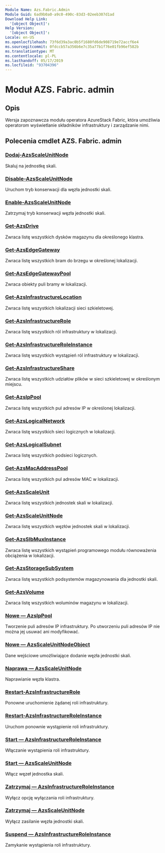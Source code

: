 ```yaml
---
Module Name: Azs.Fabric.Admin
Module Guid: 6ad9b0a0-a9c0-490c-83d3-02eeb307d1ad
Download Help Link:
  '[object Object]': 
Help Version:
  '[object Object]': 
Locale: en-US
ms.openlocfilehash: 73f6d39a3ac0b5f1680fd6de908719e72accf6e4
ms.sourcegitcommit: 0fdccb57a356b6e7c35a77b1f76e01fb96ef582b
ms.translationtype: MT
ms.contentlocale: pl-PL
ms.lasthandoff: 05/17/2019
ms.locfileid: "93704396"
---
```

# Moduł AZS. Fabric. admin
## Opis
Wersja zapoznawcza modułu operatora AzureStack Fabric, która umożliwia operatorom wyświetlanie składników infrastruktury i zarządzanie nimi.

## Polecenia cmdlet AZS. Fabric. admin
### [Dodaj-AzsScaleUnitNode](Add-AzsScaleUnitNode.md)
Skaluj na jednostkę skali.

### [Disable-AzsScaleUnitNode](Disable-AzsScaleUnitNode.md)
Uruchom tryb konserwacji dla węzła jednostki skali.

### [Enable-AzsScaleUnitNode](Enable-AzsScaleUnitNode.md)
Zatrzymaj tryb konserwacji węzła jednostki skali.

### [Get-AzsDrive](Get-AzsDrive.md)
Zwraca listę wszystkich dysków magazynu dla określonego klastra.

### [Get-AzsEdgeGateway](Get-AzsEdgeGateway.md)
Zwraca listę wszystkich bram do brzegu w określonej lokalizacji.

### [Get-AzsEdgeGatewayPool](Get-AzsEdgeGatewayPool.md)
Zwraca obiekty puli bramy w lokalizacji.

### [Get-AzsInfrastructureLocation](Get-AzsInfrastructureLocation.md)
Zwraca listę wszystkich lokalizacji sieci szkieletowej.

### [Get-AzsInfrastructureRole](Get-AzsInfrastructureRole.md)
Zwraca listę wszystkich ról infrastruktury w lokalizacji.

### [Get-AzsInfrastructureRoleInstance](Get-AzsInfrastructureRoleInstance.md)
Zwraca listę wszystkich wystąpień ról infrastruktury w lokalizacji.

### [Get-AzsInfrastructureShare](Get-AzsInfrastructureShare.md)
Zwraca listę wszystkich udziałów plików w sieci szkieletowej w określonym miejscu.

### [Get-AzsIpPool](Get-AzsIpPool.md)
Zwraca listę wszystkich pul adresów IP w określonej lokalizacji.

### [Get-AzsLogicalNetwork](Get-AzsLogicalNetwork.md)
Zwraca listę wszystkich sieci logicznych w lokalizacji.

### [Get-AzsLogicalSubnet](Get-AzsLogicalSubnet.md)
Zwraca listę wszystkich podsieci logicznych.

### [Get-AzsMacAddressPool](Get-AzsMacAddressPool.md)
Zwraca listę wszystkich pul adresów MAC w lokalizacji.

### [Get-AzsScaleUnit](Get-AzsScaleUnit.md)
Zwraca listę wszystkich jednostek skali w lokalizacji.

### [Get-AzsScaleUnitNode](Get-AzsScaleUnitNode.md)
Zwraca listę wszystkich węzłów jednostek skali w lokalizacji.

### [Get-AzsSlbMuxInstance](Get-AzsSlbMuxInstance.md)
Zwraca listę wszystkich wystąpień programowego modułu równoważenia obciążenia w lokalizacji.

### [Get-AzsStorageSubSystem](Get-AzsStorageSubSystem.md)
Zwraca listę wszystkich podsystemów magazynowania dla jednostki skali.

### [Get-AzsVolume](Get-AzsVolume.md)
Zwraca listę wszystkich woluminów magazynu w lokalizacji.

### [Nowe — AzsIpPool](New-AzsIpPool.md)
Tworzenie puli adresów IP infrastruktury.
Po utworzeniu puli adresów IP nie można jej usuwać ani modyfikować.

### [Nowe — AzsScaleUnitNodeObject](New-AzsScaleUnitNodeObject.md)
Dane wejściowe umożliwiające dodanie węzła jednostki skali.

### [Naprawa — AzsScaleUnitNode](Repair-AzsScaleUnitNode.md)
Naprawianie węzła klastra.

### [Restart-AzsInfrastructureRole](Restart-AzsInfrastructureRole.md)
Ponowne uruchomienie żądanej roli infrastruktury.

### [Restart-AzsInfrastructureRoleInstance](Restart-AzsInfrastructureRoleInstance.md)
Uruchom ponownie wystąpienie roli infrastruktury.

### [Start — AzsInfrastructureRoleInstance](Start-AzsInfrastructureRoleInstance.md)
Włączanie wystąpienia roli infrastruktury.

### [Start — AzsScaleUnitNode](Start-AzsScaleUnitNode.md)
Włącz węzeł jednostka skali.

### [Zatrzymaj — AzsInfrastructureRoleInstance](Stop-AzsInfrastructureRoleInstance.md)
Wyłącz opcję wyłączania roli infrastruktury.

### [Zatrzymaj — AzsScaleUnitNode](Stop-AzsScaleUnitNode.md)
Wyłącz zasilanie węzła jednostki skali.

### [Suspend — AzsInfrastructureRoleInstance](Suspend-AzsInfrastructureRoleInstance.md)
Zamykanie wystąpienia roli infrastruktury.

